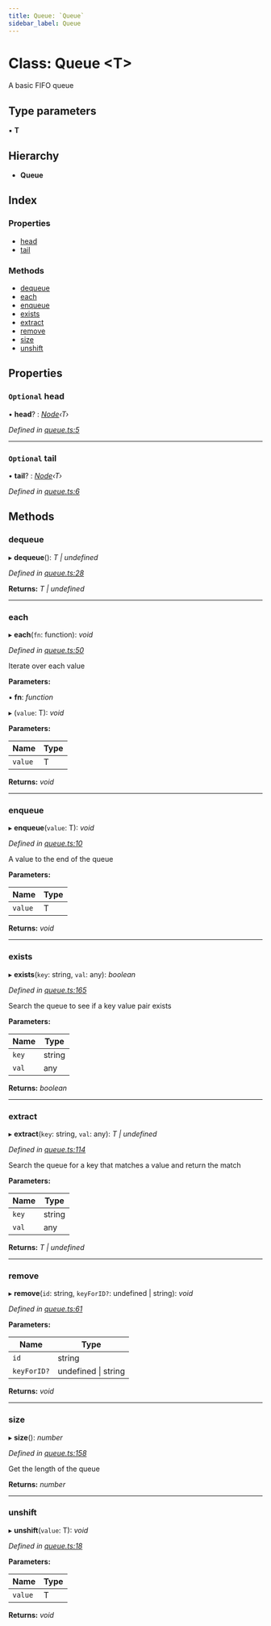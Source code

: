 ```yaml
---
title: Queue: `Queue`
sidebar_label: Queue
---
```


# Class: Queue <**T**>

A basic FIFO queue

## Type parameters

▪ **T**

## Hierarchy

* **Queue**

## Index

### Properties

* [head](queue.md#optional-head)
* [tail](queue.md#optional-tail)

### Methods

* [dequeue](queue.md#dequeue)
* [each](queue.md#each)
* [enqueue](queue.md#enqueue)
* [exists](queue.md#exists)
* [extract](queue.md#extract)
* [remove](queue.md#remove)
* [size](queue.md#size)
* [unshift](queue.md#unshift)

## Properties

### `Optional` head

• **head**? : *[Node](node.md)‹T›*

*Defined in [queue.ts:5](https://github.com/terascope/teraslice/blob/653cf7530/packages/queue/src/queue.ts#L5)*

___

### `Optional` tail

• **tail**? : *[Node](node.md)‹T›*

*Defined in [queue.ts:6](https://github.com/terascope/teraslice/blob/653cf7530/packages/queue/src/queue.ts#L6)*

## Methods

###  dequeue

▸ **dequeue**(): *T | undefined*

*Defined in [queue.ts:28](https://github.com/terascope/teraslice/blob/653cf7530/packages/queue/src/queue.ts#L28)*

**Returns:** *T | undefined*

___

###  each

▸ **each**(`fn`: function): *void*

*Defined in [queue.ts:50](https://github.com/terascope/teraslice/blob/653cf7530/packages/queue/src/queue.ts#L50)*

Iterate over each value

**Parameters:**

▪ **fn**: *function*

▸ (`value`: T): *void*

**Parameters:**

Name | Type |
------ | ------ |
`value` | T |

**Returns:** *void*

___

###  enqueue

▸ **enqueue**(`value`: T): *void*

*Defined in [queue.ts:10](https://github.com/terascope/teraslice/blob/653cf7530/packages/queue/src/queue.ts#L10)*

A value to the end of the queue

**Parameters:**

Name | Type |
------ | ------ |
`value` | T |

**Returns:** *void*

___

###  exists

▸ **exists**(`key`: string, `val`: any): *boolean*

*Defined in [queue.ts:165](https://github.com/terascope/teraslice/blob/653cf7530/packages/queue/src/queue.ts#L165)*

Search the queue to see if a key value pair exists

**Parameters:**

Name | Type |
------ | ------ |
`key` | string |
`val` | any |

**Returns:** *boolean*

___

###  extract

▸ **extract**(`key`: string, `val`: any): *T | undefined*

*Defined in [queue.ts:114](https://github.com/terascope/teraslice/blob/653cf7530/packages/queue/src/queue.ts#L114)*

Search the queue for a key that matches a value and return the match

**Parameters:**

Name | Type |
------ | ------ |
`key` | string |
`val` | any |

**Returns:** *T | undefined*

___

###  remove

▸ **remove**(`id`: string, `keyForID?`: undefined | string): *void*

*Defined in [queue.ts:61](https://github.com/terascope/teraslice/blob/653cf7530/packages/queue/src/queue.ts#L61)*

**Parameters:**

Name | Type |
------ | ------ |
`id` | string |
`keyForID?` | undefined &#124; string |

**Returns:** *void*

___

###  size

▸ **size**(): *number*

*Defined in [queue.ts:158](https://github.com/terascope/teraslice/blob/653cf7530/packages/queue/src/queue.ts#L158)*

Get the length of the queue

**Returns:** *number*

___

###  unshift

▸ **unshift**(`value`: T): *void*

*Defined in [queue.ts:18](https://github.com/terascope/teraslice/blob/653cf7530/packages/queue/src/queue.ts#L18)*

**Parameters:**

Name | Type |
------ | ------ |
`value` | T |

**Returns:** *void*

